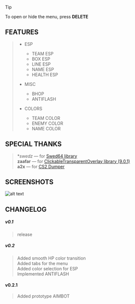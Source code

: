 > [!TIP]  
> To open or hide the menu, press **DELETE**  
  
## FEATURES  
> - ESP    
>   - TEAM ESP  
>   - BOX ESP  
>   - LINE ESP  
>   - NAME ESP  
>   - HEALTH ESP  
>   
> - MISC  
>   - BHOP  
>   - ANTIFLASH  
>   
> - COLORS  
>   - TEAM COLOR  
>   - ENEMY COLOR  
>   - NAME COLOR  
  
## SPECIAL THANKS  
  
> **swedz* — for [Swed64 library](https://github.com/Massivetwat/Swed64)  
> **zaafar** — for [ClickableTransparentOverlay library (9.0.1)](https://github.com/zaafar/ClickableTransparentOverlay?ysclid=m7cfgjgiwl848542558)  
> **a2x** — for [CS2 Dumper](https://github.com/a2x/cs2-dumper/)  
  
  
## SCREENSHOTS  
![alt text](https://imgur.com/LwbNCvk.png)  
  
  
## CHANGELOG  
  
##### v0.1  
> release  
  
##### v0.2  
> Added smooth HP color transition  
> Added tabs for the menu  
> Added color selection for ESP  
> Implemented ANTIFLASH  

#### v0.2.1
> Added prototype AIMBOT